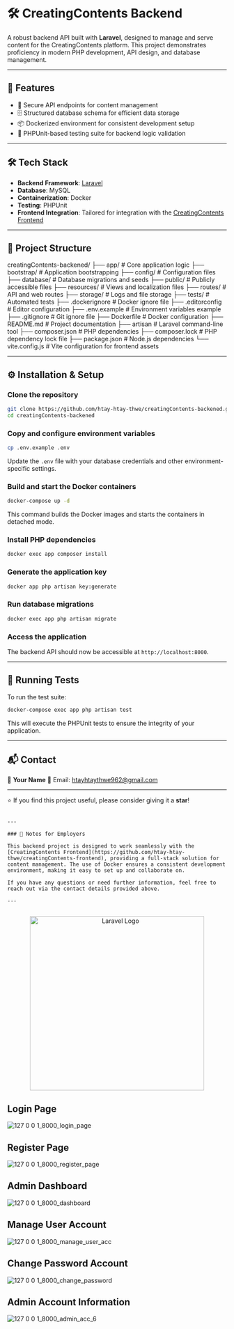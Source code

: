 
# 🛠️ CreatingContents Backend

A robust backend API built with **Laravel**, designed to manage and serve content for the CreatingContents platform. This project demonstrates proficiency in modern PHP development, API design, and database management.

---

## 🚀 Features

- 🔐 Secure API endpoints for content management
- 🗄️ Structured database schema for efficient data storage
- 📦 Dockerized environment for consistent development setup
- 🧪 PHPUnit-based testing suite for backend logic validation

---

## 🛠️ Tech Stack

- **Backend Framework**: [Laravel](https://laravel.com/)
- **Database**: MySQL
- **Containerization**: Docker
- **Testing**: PHPUnit
- **Frontend Integration**: Tailored for integration with the [CreatingContents Frontend](https://github.com/htay-htay-thwe/creatingContents-frontend)

---

## 📂 Project Structure



creatingContents-backened/
├── app/                  # Core application logic
├── bootstrap/            # Application bootstrapping
├── config/               # Configuration files
├── database/             # Database migrations and seeds
├── public/               # Publicly accessible files
├── resources/            # Views and localization files
├── routes/               # API and web routes
├── storage/              # Logs and file storage
├── tests/                # Automated tests
├── .dockerignore         # Docker ignore file
├── .editorconfig         # Editor configuration
├── .env.example          # Environment variables example
├── .gitignore            # Git ignore file
├── Dockerfile            # Docker configuration
├── README.md             # Project documentation
├── artisan               # Laravel command-line tool
├── composer.json         # PHP dependencies
├── composer.lock         # PHP dependency lock file
├── package.json          # Node.js dependencies
└── vite.config.js        # Vite configuration for frontend assets

---

## ⚙️ Installation & Setup

### Clone the repository

```bash
git clone https://github.com/htay-htay-thwe/creatingContents-backened.git
cd creatingContents-backened
````

### Copy and configure environment variables

```bash
cp .env.example .env
```

Update the `.env` file with your database credentials and other environment-specific settings.

### Build and start the Docker containers

```bash
docker-compose up -d
```

This command builds the Docker images and starts the containers in detached mode.

### Install PHP dependencies

```bash
docker exec app composer install
```

### Generate the application key

```bash
docker app php artisan key:generate
```

### Run database migrations

```bash
docker exec app php artisan migrate
```

### Access the application

The backend API should now be accessible at `http://localhost:8000`.

---

## 🧪 Running Tests

To run the test suite:

```bash
docker-compose exec app php artisan test
```

This will execute the PHPUnit tests to ensure the integrity of your application.

---

## 📬 Contact

👤 **Your Name**
📧 Email: htayhtaythwe962@gmail.com

---

⭐ If you find this project useful, please consider giving it a **star**!

```

---

### 📌 Notes for Employers

This backend project is designed to work seamlessly with the [CreatingContents Frontend](https://github.com/htay-htay-thwe/creatingContents-frontend), providing a full-stack solution for content management. The use of Docker ensures a consistent development environment, making it easy to set up and collaborate on.

If you have any questions or need further information, feel free to reach out via the contact details provided above.

---
 
```


<p align="center"><a href="https://laravel.com" target="_blank"><img src="https://raw.githubusercontent.com/laravel/art/master/logo-lockup/5%20SVG/2%20CMYK/1%20Full%20Color/laravel-logolockup-cmyk-red.svg" width="400" alt="Laravel Logo"></a></p>


## Login Page
![127 0 0 1_8000_login_page](https://github.com/user-attachments/assets/9a5d9253-34f8-42ba-b43a-e9abd5a950e2)




## Register Page 
![127 0 0 1_8000_register_page](https://github.com/user-attachments/assets/92641911-836d-4d5e-b07b-3bf46b522302)


## Admin Dashboard
![127 0 0 1_8000_dashboard](https://github.com/user-attachments/assets/065fe4a1-5d2b-4c15-9003-24f119b00e13)




## Manage User Account 
![127 0 0 1_8000_manage_user_acc](https://github.com/user-attachments/assets/e267619a-2dd9-44a7-9253-768a041b2532)




## Change Password Account 
![127 0 0 1_8000_change_password](https://github.com/user-attachments/assets/c2ca77ff-b052-4dac-ae23-53e097f1b068)




## Admin Account Information
![127 0 0 1_8000_admin_acc_6](https://github.com/user-attachments/assets/3fbc7a13-4251-45ec-b8b8-53d67acdaa8f)




